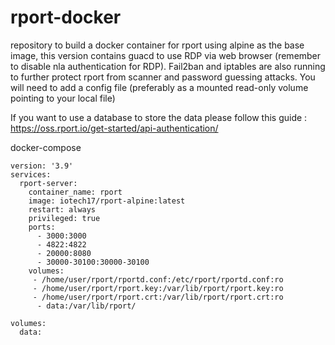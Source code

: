 # rport-docker
repository to build a docker container for rport using alpine as the base image, this version contains guacd to use RDP via web browser (remember to disable nla authentication for RDP).
Fail2ban and iptables are also running to further protect rport from scanner and password guessing attacks.
You will need to add a config file (preferably as a mounted read-only volume pointing to your local file)

If you want to use a database to store the data please follow this guide : https://oss.rport.io/get-started/api-authentication/

docker-compose
```
version: '3.9'
services:
  rport-server:
    container_name: rport
    image: iotech17/rport-alpine:latest
    restart: always
    privileged: true
    ports:
      - 3000:3000
      - 4822:4822
      - 20000:8080
      - 30000-30100:30000-30100
    volumes:
     - /home/user/rport/rportd.conf:/etc/rport/rportd.conf:ro
     - /home/user/rport/rport.key:/var/lib/rport/rport.key:ro
     - /home/user/rport/rport.crt:/var/lib/rport/rport.crt:ro
      - data:/var/lib/rport/

volumes:
  data:
